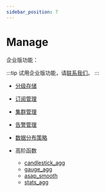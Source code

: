 ```yaml
---
sidebar_position: 7
---
```


# Manage

企业版功能：

:::tip
试用企业版功能，请[联系我们](https://jinshuju.net/f/qrj9lq)。
:::

- [分级存储](../manage/tiered_storage.md)

- [订阅管理](../manage/subscriptions.md)

- [集群管理](../manage/cluster_manage.md)

- [告警管理](../manage/alarm_manage.md)

- [数据分布策略](../manage/placement_policy.md)

- 高阶函数
    - [candlestick_agg](../reference/sql/functions/two_step_aggregate#candlestick_agg)
    * [gauge_agg](../reference/sql/functions/two_step_aggregate#gauge_agg)
    * [asap_smooth](../reference/sql/functions/aggregate#asap_smooth)
    * [stats_agg](../reference/sql/functions/two_step_aggregate#state_agg)